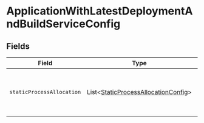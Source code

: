 # ApplicationWithLatestDeploymentAndBuildServiceConfig


## Fields

| Field                                                                                        | Type                                                                                         | Required                                                                                     | Description                                                                                  |
| -------------------------------------------------------------------------------------------- | -------------------------------------------------------------------------------------------- | -------------------------------------------------------------------------------------------- | -------------------------------------------------------------------------------------------- |
| `staticProcessAllocation`                                                                    | List\<[StaticProcessAllocationConfig](../../models/shared/StaticProcessAllocationConfig.md)> | :heavy_check_mark:                                                                           | The headroom configuration for each region.<br/>EXPERIMENTAL - this feature is in closed beta. |